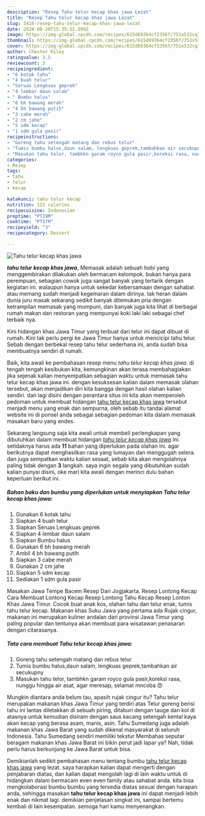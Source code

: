```yaml
---
description: "Resep Tahu telur kecap khas jawa Lezat"
title: "Resep Tahu telur kecap khas jawa Lezat"
slug: 3416-resep-tahu-telur-kecap-khas-jawa-lezat
date: 2020-08-20T15:35:52.899Z
image: https://img-global.cpcdn.com/recipes/615d69364cf2356f/751x532cq70/tahu-telur-kecap-khas-jawa-foto-resep-utama.jpg
thumbnail: https://img-global.cpcdn.com/recipes/615d69364cf2356f/751x532cq70/tahu-telur-kecap-khas-jawa-foto-resep-utama.jpg
cover: https://img-global.cpcdn.com/recipes/615d69364cf2356f/751x532cq70/tahu-telur-kecap-khas-jawa-foto-resep-utama.jpg
author: Chester Riley
ratingvalue: 3.5
reviewcount: 3
recipeingredient:
- "6 kotak tahu"
- "4 buah telur"
- "Seruas Lengkuas geprek"
- "4 lembar daun salam"
- " Bumbu halus"
- "6 bh bawang merah"
- "4 bh bawang putih"
- "3 cabe merah"
- "2 cm jahe"
- "5 sdm kecap"
- "1 sdm gula pasir"
recipeinstructions:
- "Goreng tahu setengah matang dan rebus telur"
- "Tumis bumbu halus,daun salam, lengkuas geprek,tambahkan air secukupny"
- "Masukan tahu telor, tambhkn garam royco gula pasir,koreksi rasa, nunggu hingga air asat, agar meresap, selamat mncoba 😍"
categories:
- Resep
tags:
- tahu
- telur
- kecap

katakunci: tahu telur kecap 
nutrition: 123 calories
recipecuisine: Indonesian
preptime: "PT29M"
cooktime: "PT37M"
recipeyield: "3"
recipecategory: Dessert

---
```



![Tahu telur kecap khas jawa](https://img-global.cpcdn.com/recipes/615d69364cf2356f/751x532cq70/tahu-telur-kecap-khas-jawa-foto-resep-utama.jpg)

<b><i>tahu telur kecap khas jawa</i></b>, Memasak adalah sebuah hobi yang menggembirakan dilakukan oleh bermacam kelompok. bukan hanya para perempuan, sebagian cowok juga sangat banyak yang tertarik dengan kegiatan ini. walaupun hanya untuk sekedar kebersamaan dengan sahabat atau memang sudah menjadi kegemaran dalam dirinya. tak heran dalam dunia juru masak sekarang sedikit banyak ditemukan pria dengan ketrampilan memasak yang mumpuni, dan banyak juga kita lihat di berbagai rumah makan dan restoran yang mempunyai koki laki laki sebagai chef terbaik nya.

Kini hidangan khas Jawa Timur yang terbuat dari telur ini dapat dibuat di rumah. Kini tak perlu pergi ke Jawa Timur hanya untuk mencicipi tahu telur. Sebab dengan berbekal resep tahu telur sederhana ini, anda sudah bisa membuatnya sendiri di rumah.

Baik, kita awali ke pembahasan resep menu <i>tahu telur kecap khas jawa</i>. di tengah tengah kesibukan kita, kemungkinan akan terasa membahagiakan jika sejenak kalian menyempatkan sebagian waktu untuk memasak tahu telur kecap khas jawa ini. dengan kesuksesan kalian dalam memasak olahan tersebut, akan menjadikan diri kita bangga dengan hasil olahan kalian sendiri. dan lagi disini dengan perantara situs ini kita akan memperoleh pedoman untuk membuat hidangan <u>tahu telur kecap khas jawa</u> tersebut menjadi menu yang enak dan sempurna, oleh sebab itu tandai alamat website ini di ponsel anda sebagai sebagian pedoman kita dalam memasak masakan baru yang endes.


Sekarang langsung saja kita awali untuk membeli perlengkapan yang dibutuhkan dalam membuat hidangan <u><i>tahu telur kecap khas jawa</i></u> ini. setidaknya harus ada <b>11</b> bahan yang diperlukan pada olahan ini. agar berikutnya dapat menghasilkan rasa yang lumayan dan menggugah selera. dan juga sempatkan waktu kalian sesaat, sebab kita akan mengolahnya paling tidak dengan <b>3</b> langkah. saya ingin segala yang dibutuhkan sudah kalian punyai disini, oke mari kita awali dengan merinci dulu bahan keperluan berikut ini.

<!--inarticleads1-->

##### Bahan baku dan bumbu yang diperlukan untuk menyiapkan Tahu telur kecap khas jawa:

1. Gunakan 6 kotak tahu
1. Siapkan 4 buah telur
1. Siapkan Seruas Lengkuas geprek
1. Siapkan 4 lembar daun salam
1. Siapkan  Bumbu halus
1. Gunakan 6 bh bawang merah
1. Ambil 4 bh bawang putih
1. Siapkan 3 cabe merah
1. Gunakan 2 cm jahe
1. Siapkan 5 sdm kecap
1. Sediakan 1 sdm gula pasir


Masakan Jawa Tempe Bacem Resep Dari Jogjakarta. Resep Lontong Kecap Cara Membuat Lontong Kecap Resep Lontong Tahu Kecap Resep Lonton Khas Jawa Timur. Cocok buat anak kos, olahan tahu dan telur enak, tumis tahu telur kecap. Makanan khas Suku Jawa yang pertama ada Rujak cingur, makanan ini merupakan kuliner andalan dari provinsi Jawa Timur yang paling popular dan tentunya akan membuat para wisatawan penasaran dengan citarasanya. 

<!--inarticleads2-->

##### Tata cara membuat Tahu telur kecap khas jawa:

1. Goreng tahu setengah matang dan rebus telur
1. Tumis bumbu halus,daun salam, lengkuas geprek,tambahkan air secukupny
1. Masukan tahu telor, tambhkn garam royco gula pasir,koreksi rasa, nunggu hingga air asat, agar meresap, selamat mncoba 😍


Mungkin diantara anda belum tau, apasih rujak cingur itu? Tahu telur merupakan makanan khas Jawa Timur yang terdiri atas Telur goreng berisi tahu ini lantas diletakkan di sebuah piring, ditaburi dengan tauge dan kol di atasnya untuk kemudian disiram dengan saus kacang setengah kental kaya akan kecap yang berasa asam, manis, asin. Tahu Sumedang juga adalah makanan khas Jawa Barat yang sudah dikenal masyarakat di seluruh Indonesia. Tahu Sumedang sendiri memiliki tekstur Membahas seputar beragam makanan khas Jawa Barat ini bikin perut jadi lapar ya? Nah, tidak perlu harus berkunjung ke Jawa Barat untuk bisa. 

Demikianlah sedikit pembahasan menu tentang bumbu <u>tahu telur kecap khas jawa</u> yang lezat. saya harapkan kalian dapat mengerti dengan penjabaran diatas, dan kalian dapat mengolah lagi di lain waktu untuk di hidangkan dalam bermacam even even family atau sahabat anda. kita bisa mengkolaborasi bumbu bumbu yang tersedia diatas sesuai dengan harapan anda, sehingga masakan <b>tahu telur kecap khas jawa</b> ini dapat menjadi lebih enak dan nikmat lagi. demikian penjelasan singkat ini, sampai bertemu kembali di lain kesempatan. semoga hari kamu menyenangkan.
